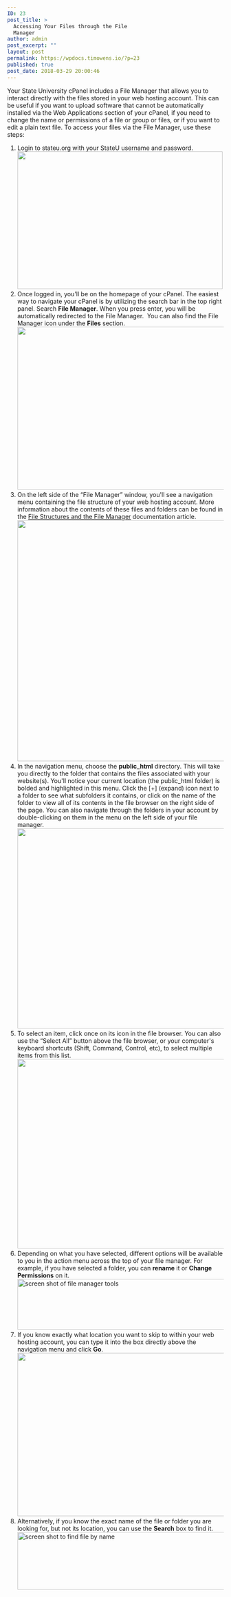 ```yaml
---
ID: 23
post_title: >
  Accessing Your Files through the File
  Manager
author: admin
post_excerpt: ""
layout: post
permalink: https://wpdocs.timowens.io/?p=23
published: true
post_date: 2018-03-29 20:00:46
---
```

Your State University cPanel includes a File Manager that allows you to interact directly with the files stored in your web hosting account. This can be useful if you want to upload software that cannot be automatically installed via the Web Applications section of your cPanel, if you need to change the name or permissions of a file or group or files, or if you want to edit a plain text file. To access your files via the File Manager, use these steps:
<ol>
 	<li class="vspace">Login to stateu.org with your StateU username and password.
<img class="alignnone size-full wp-image-66" src="https://stateu.org/docs/wp-content/uploads/2018/03/login.png" alt="" width="477" height="320" /></li>
 	<li class="vspace">Once logged in, you'll be on the homepage of your cPanel. The easiest way to navigate your cPanel is by utilizing the search bar in the top right panel. Search <strong>File Manager</strong>. When you press enter, you will be automatically redirected to the File Manager.  You can also find the File Manager icon under the <strong>Files</strong> section.
<img class="alignnone size-full wp-image-114" src="https://stateu.org/docs/wp-content/uploads/2018/03/2018-03-30-at-12.37-PM.png" alt="" width="759" height="379" /></li>
 	<li class="vspace">On the left side of the “File Manager” window, you'll see a navigation menu containing the file structure of your web hosting account. More information about the contents of these files and folders can be found in the <a href="https://stateu.org/docs/uncategorized/file-structures-and-the-file-manager/" target="_blank" rel="noopener noreferrer">File Structures and the File Manager</a> documentation article.
<img class="alignnone size-full wp-image-115" src="https://stateu.org/docs/wp-content/uploads/2018/03/2018-03-30-at-12.39-PM.png" alt="" width="1108" height="561" /></li>
 	<li class="vspace">In the navigation menu, choose the <strong>public_html</strong> directory. This will take you directly to the folder that contains the files associated with your website(s). You'll notice your current location (the public_html folder) is bolded and highlighted in this menu. Click the [+] (expand) icon next to a folder to see what subfolders it contains, or click on the name of the folder to view all of its contents in the file browser on the right side of the page. You can also navigate through the folders in your account by double-clicking on them in the menu on the left side of your file manager.
<img class="alignnone size-full wp-image-116" src="https://stateu.org/docs/wp-content/uploads/2018/03/2018-03-30-at-12.44-PM.png" alt="" width="969" height="466" /></li>
 	<li class="vspace">To select an item, click once on its icon in the file browser. You can also use the “Select All” button above the file browser, or your computer's keyboard shortcuts (Shift, Command, Control, etc), to select multiple items from this list.
<img class="alignnone size-full wp-image-117" src="https://stateu.org/docs/wp-content/uploads/2018/03/2018-03-30-at-12.47-PM.png" alt="" width="972" height="441" /></li>
 	<li class="vspace">Depending on what you have selected, different options will be available to you in the action menu across the top of your file manager. For example, if you have selected a folder, you can <strong>rename</strong> it or <strong>Change Permissions</strong> on it.
<img class="shadow alignnone wp-image-199 size-full" src="https://stateu.org/docs/wp-content/uploads/2019/10/2019102.4-e-file-manager-tools.gif" alt="screen shot of file manager tools" width="1166" height="118" /></li>
 	<li class="vspace">If you know exactly what location you want to skip to within your web hosting account, you can type it into the box directly above the navigation menu and click <strong>Go</strong>.<img class="alignnone size-full wp-image-118" src="https://stateu.org/docs/wp-content/uploads/2018/03/2018-03-30-at-12.51-PM.png" alt="" width="1402" height="380" /></li>
 	<li class="vspace">Alternatively, if you know the exact name of the file or folder you are looking for, but not its location, you can use the <strong>Search</strong> box to find it.<img class="shadow alignnone wp-image-200 size-full" src="https://stateu.org/docs/wp-content/uploads/2019/10/2019102.4-f-file-manager-search.gif" alt="screen shot to find file by name" width="1166" height="134" /></li>
</ol>